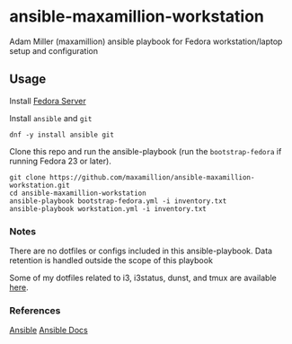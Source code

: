 # ansible-maxamillion-workstation

Adam Miller (maxamillion) ansible playbook for Fedora workstation/laptop setup
and configuration

## Usage

Install [Fedora Server](https://getfedora.org/en/server/)

Install `ansible` and `git`

    dnf -y install ansible git

Clone this repo and run the ansible-playbook (run the `bootstrap-fedora` if
running Fedora 23 or later).

    git clone https://github.com/maxamillion/ansible-maxamillion-workstation.git
    cd ansible-maxamillion-workstation
    ansible-playbook bootstrap-fedora.yml -i inventory.txt
    ansible-playbook workstation.yml -i inventory.txt

### Notes
There are no dotfiles or configs included in this ansible-playbook.
Data retention is handled outside the scope of this playbook

Some of my dotfiles related to i3, i3status, dunst, and tmux are available [here](https://github.com/maxamillion/dotfiles).

### References
[Ansible](http://www.ansible.com/home)
[Ansible Docs](http://docs.ansible.com/ansible/index.html)
